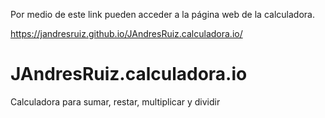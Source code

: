 Por medio de este link pueden acceder a la página web de la calculadora.

https://jandresruiz.github.io/JAndresRuiz.calculadora.io/

# JAndresRuiz.calculadora.io
Calculadora para sumar, restar, multiplicar y dividir

